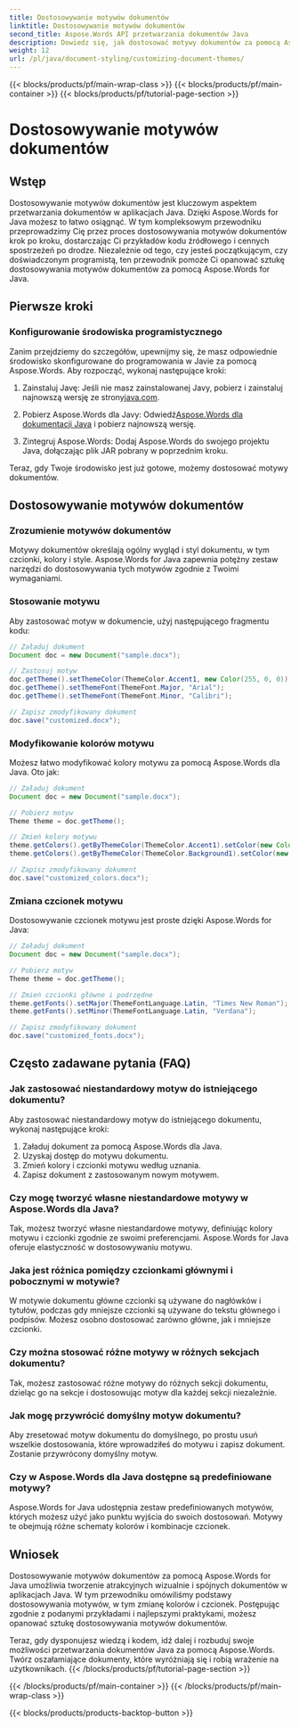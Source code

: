 ```yaml
---
title: Dostosowywanie motywów dokumentów
linktitle: Dostosowywanie motywów dokumentów
second_title: Aspose.Words API przetwarzania dokumentów Java
description: Dowiedz się, jak dostosować motywy dokumentów za pomocą Aspose.Words for Java. Ten kompleksowy przewodnik zawiera instrukcje krok po kroku i przykłady kodu źródłowego.
weight: 12
url: /pl/java/document-styling/customizing-document-themes/
---
```


{{< blocks/products/pf/main-wrap-class >}}
{{< blocks/products/pf/main-container >}}
{{< blocks/products/pf/tutorial-page-section >}}

# Dostosowywanie motywów dokumentów


## Wstęp

Dostosowywanie motywów dokumentów jest kluczowym aspektem przetwarzania dokumentów w aplikacjach Java. Dzięki Aspose.Words for Java możesz to łatwo osiągnąć. W tym kompleksowym przewodniku przeprowadzimy Cię przez proces dostosowywania motywów dokumentów krok po kroku, dostarczając Ci przykładów kodu źródłowego i cennych spostrzeżeń po drodze. Niezależnie od tego, czy jesteś początkującym, czy doświadczonym programistą, ten przewodnik pomoże Ci opanować sztukę dostosowywania motywów dokumentów za pomocą Aspose.Words for Java.

## Pierwsze kroki

### Konfigurowanie środowiska programistycznego

Zanim przejdziemy do szczegółów, upewnijmy się, że masz odpowiednie środowisko skonfigurowane do programowania w Javie za pomocą Aspose.Words. Aby rozpocząć, wykonaj następujące kroki:

1.  Zainstaluj Javę: Jeśli nie masz zainstalowanej Javy, pobierz i zainstaluj najnowszą wersję ze strony[java.com](https://www.java.com/).

2.  Pobierz Aspose.Words dla Javy: Odwiedź[Aspose.Words dla dokumentacji Java](https://reference.aspose.com/words/java/) i pobierz najnowszą wersję.

3. Zintegruj Aspose.Words: Dodaj Aspose.Words do swojego projektu Java, dołączając plik JAR pobrany w poprzednim kroku.

Teraz, gdy Twoje środowisko jest już gotowe, możemy dostosować motywy dokumentów.

## Dostosowywanie motywów dokumentów

### Zrozumienie motywów dokumentów

Motywy dokumentów określają ogólny wygląd i styl dokumentu, w tym czcionki, kolory i style. Aspose.Words for Java zapewnia potężny zestaw narzędzi do dostosowywania tych motywów zgodnie z Twoimi wymaganiami.

### Stosowanie motywu

Aby zastosować motyw w dokumencie, użyj następującego fragmentu kodu:

```java
// Załaduj dokument
Document doc = new Document("sample.docx");

// Zastosuj motyw
doc.getTheme().setThemeColor(ThemeColor.Accent1, new Color(255, 0, 0));
doc.getTheme().setThemeFont(ThemeFont.Major, "Arial");
doc.getTheme().setThemeFont(ThemeFont.Minor, "Calibri");

// Zapisz zmodyfikowany dokument
doc.save("customized.docx");
```

### Modyfikowanie kolorów motywu

Możesz łatwo modyfikować kolory motywu za pomocą Aspose.Words dla Java. Oto jak:

```java
// Załaduj dokument
Document doc = new Document("sample.docx");

// Pobierz motyw
Theme theme = doc.getTheme();

// Zmień kolory motywu
theme.getColors().getByThemeColor(ThemeColor.Accent1).setColor(new Color(0, 128, 255));
theme.getColors().getByThemeColor(ThemeColor.Background1).setColor(new Color(240, 240, 240));

// Zapisz zmodyfikowany dokument
doc.save("customized_colors.docx");
```

### Zmiana czcionek motywu

Dostosowywanie czcionek motywu jest proste dzięki Aspose.Words for Java:

```java
// Załaduj dokument
Document doc = new Document("sample.docx");

// Pobierz motyw
Theme theme = doc.getTheme();

// Zmień czcionki główne i podrzędne
theme.getFonts().setMajor(ThemeFontLanguage.Latin, "Times New Roman");
theme.getFonts().setMinor(ThemeFontLanguage.Latin, "Verdana");

// Zapisz zmodyfikowany dokument
doc.save("customized_fonts.docx");
```

## Często zadawane pytania (FAQ)

### Jak zastosować niestandardowy motyw do istniejącego dokumentu?

Aby zastosować niestandardowy motyw do istniejącego dokumentu, wykonaj następujące kroki:

1. Załaduj dokument za pomocą Aspose.Words dla Java.
2. Uzyskaj dostęp do motywu dokumentu.
3. Zmień kolory i czcionki motywu według uznania.
4. Zapisz dokument z zastosowanym nowym motywem.

### Czy mogę tworzyć własne niestandardowe motywy w Aspose.Words dla Java?

Tak, możesz tworzyć własne niestandardowe motywy, definiując kolory motywu i czcionki zgodnie ze swoimi preferencjami. Aspose.Words for Java oferuje elastyczność w dostosowywaniu motywu.

### Jaka jest różnica pomiędzy czcionkami głównymi i pobocznymi w motywie?

W motywie dokumentu główne czcionki są używane do nagłówków i tytułów, podczas gdy mniejsze czcionki są używane do tekstu głównego i podpisów. Możesz osobno dostosować zarówno główne, jak i mniejsze czcionki.

### Czy można stosować różne motywy w różnych sekcjach dokumentu?

Tak, możesz zastosować różne motywy do różnych sekcji dokumentu, dzieląc go na sekcje i dostosowując motyw dla każdej sekcji niezależnie.

### Jak mogę przywrócić domyślny motyw dokumentu?

Aby zresetować motyw dokumentu do domyślnego, po prostu usuń wszelkie dostosowania, które wprowadziłeś do motywu i zapisz dokument. Zostanie przywrócony domyślny motyw.

### Czy w Aspose.Words dla Java dostępne są predefiniowane motywy?

Aspose.Words for Java udostępnia zestaw predefiniowanych motywów, których możesz użyć jako punktu wyjścia do swoich dostosowań. Motywy te obejmują różne schematy kolorów i kombinacje czcionek.

## Wniosek

Dostosowywanie motywów dokumentów za pomocą Aspose.Words for Java umożliwia tworzenie atrakcyjnych wizualnie i spójnych dokumentów w aplikacjach Java. W tym przewodniku omówiliśmy podstawy dostosowywania motywów, w tym zmianę kolorów i czcionek. Postępując zgodnie z podanymi przykładami i najlepszymi praktykami, możesz opanować sztukę dostosowywania motywów dokumentów.

Teraz, gdy dysponujesz wiedzą i kodem, idź dalej i rozbuduj swoje możliwości przetwarzania dokumentów Java za pomocą Aspose.Words. Twórz oszałamiające dokumenty, które wyróżniają się i robią wrażenie na użytkownikach.
{{< /blocks/products/pf/tutorial-page-section >}}

{{< /blocks/products/pf/main-container >}}
{{< /blocks/products/pf/main-wrap-class >}}

{{< blocks/products/products-backtop-button >}}
